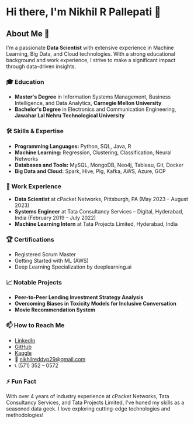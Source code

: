 # Hi there, I'm Nikhil R Pallepati 👋

## About Me 🚀
I'm a passionate **Data Scientist** with extensive experience in Machine Learning, Big Data, and Cloud technologies. With a strong educational background and work experience, I strive to make a significant impact through data-driven insights.

### 🎓 Education
- **Master's Degree** in Information Systems Management, Business Intelligence, and Data Analytics, **Carnegie Mellon University**
- **Bachelor's Degree** in Electronics and Communication Engineering, **Jawahar Lal Nehru Technological University**

### 🛠️ Skills & Expertise
- **Programming Languages:** Python, SQL, Java, R
- **Machine Learning:** Regression, Clustering, Classification, Neural Networks
- **Databases and Tools:** MySQL, MongoDB, Neo4j, Tableau, Git, Docker
- **Big Data and Cloud:** Spark, Hive, Pig, Kafka, AWS, Azure, GCP

### 🏢 Work Experience
- **Data Scientist** at cPacket Networks, Pittsburgh, PA (May 2023 – August 2023)
- **Systems Engineer** at Tata Consultancy Services – Digital, Hyderabad, India (February 2019 – July 2022)
- **Machine Learning Intern** at Tata Projects Limited, Hyderabad, India 

### 🏆 Certifications
- Registered Scrum Master
- Getting Started with ML (AWS)
- Deep Learning Specialization by deeplearning.ai

### 📈 Notable Projects
- **Peer-to-Peer Lending Investment Strategy Analysis**
- **Overcoming Biases in Toxicity Models for Inclusive Conversation**
- **Movie Recommendation System**

### 📫 How to Reach Me
- [LinkedIn](https://www.linkedin.com/in/nikhil-reddy-pallepati/)
- [GitHub](https://github.com/Nik-Reddy)
- [Kaggle](https://www.kaggle.com/nikhilreddyp29)
- 📧 nikhilreddyp29@gmail.com
- 📞 (571) 352 – 0572

### ⚡ Fun Fact
With over 4 years of industry experience at cPacket Networks, Tata Consultancy Services, and Tata Projects Limited, I've honed my skills as a seasoned data geek. I love exploring cutting-edge technologies and methodologies!
